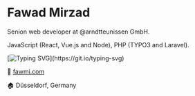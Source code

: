 # Fawad Mirzad
Senion web developer at @arndtteunissen GmbH.

JavaScript (React, Vue.js and Node), PHP (TYPO3 and Laravel).


[![Typing SVG](https://readme-typing-svg.herokuapp.com?lines=Fawad+Mirzad;Full-stack+web+developer;Specializing+in+JavaScript+(React%2C+Vue.js+and+Node)+and+PHP+(TYPO3+and+Laravel).+)](https://git.io/typing-svg)


:pencil: [fawmi.com](https://fawmi.com/)


:house: Düsseldorf, Germany
